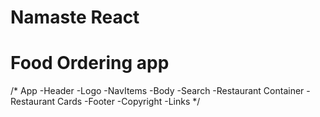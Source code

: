 # Namaste React 

# Food Ordering app

/* 
    App
        -Header
            -Logo
            -NavItems
        -Body
            -Search
            -Restaurant Container
                -Restaurant Cards
        -Footer
            -Copyright
            -Links
*/